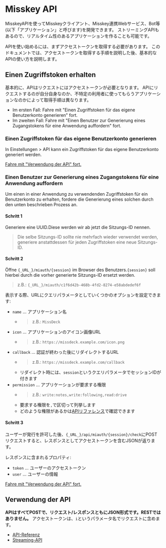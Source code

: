# Misskey API

MisskeyAPIを使ってMisskeyクライアント、Misskey連携Webサービス、Bot等(以下「アプリケーション」と呼びます)を開発できます。 ストリーミングAPIもあるので、リアルタイム性のあるアプリケーションを作ることも可能です。

APIを使い始めるには、まずアクセストークンを取得する必要があります。 このドキュメントでは、アクセストークンを取得する手順を説明した後、基本的なAPIの使い方を説明します。

## Einen Zugriffstoken erhalten
基本的に、APIはリクエストにはアクセストークンが必要となります。 APIにリクエストするのが自分自身なのか、不特定の利用者に使ってもらうアプリケーションなのかによって取得手順は異なります。

* Im ersten Fall: Fahre mit "Einen Zugriffstoken für das eigene Benutzerkonto generieren" fort.
* Im zweiten Fall: Fahre mit "Einen Benutzer zur Generierung eines Zugangstokens für eine Anwendung auffordern" fort.

### Einen Zugriffstoken für das eigene Benutzerkonto generieren
In Einstellungen > API kann ein Zugriffstoken für das eigene Benutzerkonto generiert werden.

[Fahre mit "Verwendung der API" fort.](#APIの使い方)

### Einen Benutzer zur Generierung eines Zugangstokens für eine Anwendung auffordern
Um einen in einer Anwendung zu verwendenden Zugriffstoken für ein Benutzerkonto zu erhalten, fordere die Generierung eines solchen durch den unten beschrieben Prozess an.

#### Schritt 1

Generiere eine UUID.Diese werden wir ab jetzt die Sitzungs-ID nennen.

> Die selbe Sitzungs-ID sollte nie mehrfach wieder verwendet werden, generiere anstattdessen für jeden Zugriffstoken eine neue Sitzungs-ID.

#### Schritt 2

Öffne `{_URL_}/miauth/{session}` im Browser des Benutzers.`{session}` soll hierbei durch die vorher generierte Sitzungs-ID ersetzt werden.
> z.B.: `{_URL_}/miauth/c1f6d42b-468b-4fd2-8274-e58abdedef6f`

表示する際、URLにクエリパラメータとしていくつかのオプションを設定できます:
* `name` ... アプリケーション名
    * > z.B.: `MissDeck`
* `icon` ... アプリケーションのアイコン画像URL
    * > z.B.: `https://missdeck.example.com/icon.png`
* `callback` ... 認証が終わった後にリダイレクトするURL
    * > z.B.: `https://missdeck.example.com/callback`
    * リダイレクト時には、`session`というクエリパラメータでセッションIDが付きます
* `permission` ... アプリケーションが要求する権限
    * > z.B.: `write:notes,write:following,read:drive`
    * 要求する権限を`,`で区切って列挙します
    * どのような権限があるかは[APIリファレンス](/api-doc)で確認できます

#### Schritt 3
ユーザーが発行を許可した後、`{_URL_}/api/miauth/{session}/check`にPOSTリクエストすると、レスポンスとしてアクセストークンを含むJSONが返ります。

レスポンスに含まれるプロパティ:
* `token` ... ユーザーのアクセストークン
* `user` ... ユーザーの情報

[Fahre mit "Verwendung der API" fort.](#APIの使い方)

## Verwendung der API
**APIはすべてPOSTで、リクエスト/レスポンスともにJSON形式です。RESTではありません。** アクセストークンは、`i`というパラメータ名でリクエストに含めます。

* [API-Referenz](/api-doc)
* [Streaming-API](./stream)
